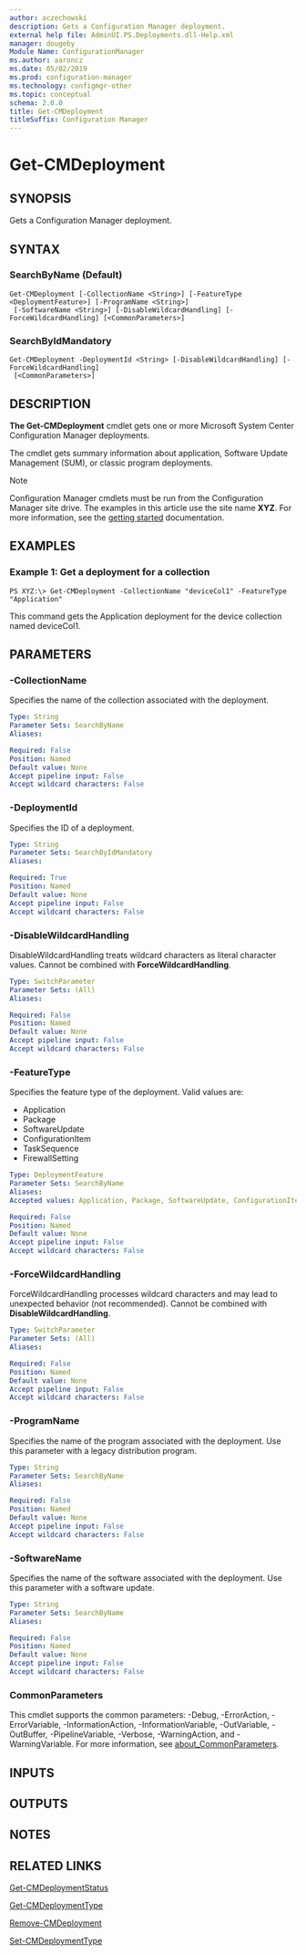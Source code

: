 ```yaml
---
author: aczechowski
description: Gets a Configuration Manager deployment.
external help file: AdminUI.PS.Deployments.dll-Help.xml
manager: dougeby
Module Name: ConfigurationManager
ms.author: aaroncz
ms.date: 05/02/2019
ms.prod: configuration-manager
ms.technology: configmgr-other
ms.topic: conceptual
schema: 2.0.0
title: Get-CMDeployment
titleSuffix: Configuration Manager
---
```


# Get-CMDeployment

## SYNOPSIS
Gets a Configuration Manager deployment.

## SYNTAX

### SearchByName (Default)
```
Get-CMDeployment [-CollectionName <String>] [-FeatureType <DeploymentFeature>] [-ProgramName <String>]
 [-SoftwareName <String>] [-DisableWildcardHandling] [-ForceWildcardHandling] [<CommonParameters>]
```

### SearchByIdMandatory
```
Get-CMDeployment -DeploymentId <String> [-DisableWildcardHandling] [-ForceWildcardHandling]
 [<CommonParameters>]
```

## DESCRIPTION
**The Get-CMDeployment** cmdlet gets one or more Microsoft System Center Configuration Manager deployments.

The cmdlet gets summary information about application, Software Update Management (SUM), or classic program deployments.

> [!NOTE]
> Configuration Manager cmdlets must be run from the Configuration Manager site drive.
> The examples in this article use the site name **XYZ**. For more information, see the
> [getting started](/powershell/sccm/overview) documentation.

## EXAMPLES

### Example 1: Get a deployment for a collection
```
PS XYZ:\> Get-CMDeployment -CollectionName "deviceCol1" -FeatureType "Application"
```

This command gets the Application deployment for the device collection named deviceCol1.

## PARAMETERS

### -CollectionName
Specifies the name of the collection associated with the deployment.

```yaml
Type: String
Parameter Sets: SearchByName
Aliases:

Required: False
Position: Named
Default value: None
Accept pipeline input: False
Accept wildcard characters: False
```

### -DeploymentId
Specifies the ID of a deployment.

```yaml
Type: String
Parameter Sets: SearchByIdMandatory
Aliases:

Required: True
Position: Named
Default value: None
Accept pipeline input: False
Accept wildcard characters: False
```

### -DisableWildcardHandling
DisableWildcardHandling treats wildcard characters as literal character values. Cannot be combined with **ForceWildcardHandling**.

```yaml
Type: SwitchParameter
Parameter Sets: (All)
Aliases:

Required: False
Position: Named
Default value: None
Accept pipeline input: False
Accept wildcard characters: False
```

### -FeatureType
Specifies the feature type of the deployment.
Valid values are:

- Application
- Package
- SoftwareUpdate
- ConfigurationItem
- TaskSequence
- FirewallSetting

```yaml
Type: DeploymentFeature
Parameter Sets: SearchByName
Aliases:
Accepted values: Application, Package, SoftwareUpdate, ConfigurationItem, TaskSequence, FirewallSetting

Required: False
Position: Named
Default value: None
Accept pipeline input: False
Accept wildcard characters: False
```

### -ForceWildcardHandling
ForceWildcardHandling processes wildcard characters and may lead to unexpected behavior (not recommended). Cannot be combined with **DisableWildcardHandling**.

```yaml
Type: SwitchParameter
Parameter Sets: (All)
Aliases:

Required: False
Position: Named
Default value: None
Accept pipeline input: False
Accept wildcard characters: False
```

### -ProgramName
Specifies the name of the program associated with the deployment.
Use this parameter with a legacy distribution program.

```yaml
Type: String
Parameter Sets: SearchByName
Aliases:

Required: False
Position: Named
Default value: None
Accept pipeline input: False
Accept wildcard characters: False
```

### -SoftwareName
Specifies the name of the software associated with the deployment.
Use this parameter with a software update.

```yaml
Type: String
Parameter Sets: SearchByName
Aliases:

Required: False
Position: Named
Default value: None
Accept pipeline input: False
Accept wildcard characters: False
```

### CommonParameters
This cmdlet supports the common parameters: -Debug, -ErrorAction, -ErrorVariable, -InformationAction, -InformationVariable, -OutVariable, -OutBuffer, -PipelineVariable, -Verbose, -WarningAction, and -WarningVariable. For more information, see [about_CommonParameters](http://go.microsoft.com/fwlink/?LinkID=113216).

## INPUTS

## OUTPUTS

## NOTES

## RELATED LINKS

[Get-CMDeploymentStatus](Get-CMDeploymentStatus.md)

[Get-CMDeploymentType](Get-CMDeploymentType.md)

[Remove-CMDeployment](Remove-CMDeployment.md)

[Set-CMDeploymentType](Set-CMDeploymentType.md)


